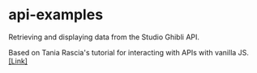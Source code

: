# api-examples
Retrieving and displaying data from the Studio Ghibli API. 

Based on Tania Rascia's tutorial for interacting with APIs with vanilla JS. [[Link]](https://github.com/taniarascia/sandbox/tree/master/ghibli)
